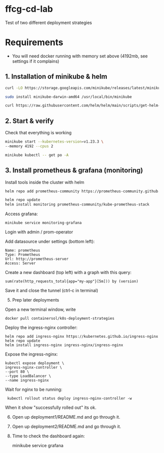 # ffcg-cd-lab

Test of two different deployment strategies

# Requirements 

* You will need docker running with memory set above (4192mb, see settings if it complains)

## 1. Installation of minikube & helm

```bash
curl -LO https://storage.googleapis.com/minikube/releases/latest/minikube-darwin-amd64
```
```bash
sudo install minikube-darwin-amd64 /usr/local/bin/minikube
```
```bash
curl https://raw.githubusercontent.com/helm/helm/main/scripts/get-helm-3 | bash
```

## 2. Start & verify

Check that everything is working

```bash
minikube start --kubernetes-version=v1.23.3 \
--memory 4192 --cpus 2
```
```bash
minikube kubectl -- get po -A
```

## 3. Install prometheus & grafana (monitoring)

Install tools inside the cluster with helm


```bash
helm repo add prometheus-community https://prometheus-community.github.io/helm-charts

helm repo update
helm install monitoring prometheus-community/kube-prometheus-stack
```

Access grafana:

    minikube service monitoring-grafana

Login with admin / prom-operator

Add datasource under settings (bottom left):

    Name: prometheus
    Type: Prometheus
    Url: http://prometheus-server
    Access: Server

Create a new dashboard (top left) with a graph 
with this query:

    sum(rate(http_requests_total{app="my-app"}[5m])) by (version)

Save it and close the tunnel (ctrl-c in terminal)

5. Prep later deployments

Open a new terminal window, write 

    docker pull containersol/k8s-deployment-strategies

Deploy the ingress-nginx controller:

    helm repo add ingress-nginx https://kubernetes.github.io/ingress-nginx
    helm repo update
    helm install ingress-nginx ingress-nginx/ingress-nginx

Expose the ingress-nginx:

    kubectl expose deployment \
    ingress-nginx-controller \
    --port 80 \
    --type LoadBalancer \
    --name ingress-nginx

Wait for nginx to be running:

     kubectl rollout status deploy ingress-nginx-controller -w

When it show "successfully rolled out" its ok.

6. Open up deployment1/README.md and go through it.

7. Open up deployment2/README.md and go through it.

8. Time to check the dashboard again:

    minikube service grafana












